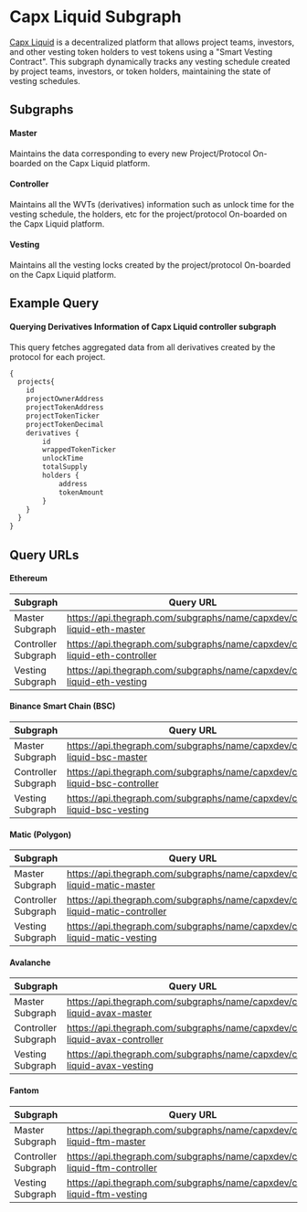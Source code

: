 # Capx Liquid Subgraph

[Capx Liquid](https://liquid.capx.fi/) is a decentralized platform that allows project teams, investors, and other vesting token holders to vest tokens using a "Smart Vesting Contract". This subgraph dynamically tracks any vesting schedule created by project teams, investors, or token holders, maintaining the state of vesting schedules.

## Subgraphs

#### Master
Maintains the data corresponding to every new Project/Protocol On-boarded on the Capx Liquid platform.
#### Controller
Maintains all the WVTs (derivatives) information such as unlock time for the vesting schedule, the holders, etc for the project/protocol On-boarded on the Capx Liquid platform.
#### Vesting
Maintains all the vesting locks created by the project/protocol On-boarded on the Capx Liquid platform.

## Example Query
#### Querying Derivatives Information of Capx Liquid controller subgraph

This query fetches aggregated data from all derivatives created by the protocol for each project. 

```graphql
{
  projects{
    id
    projectOwnerAddress
    projectTokenAddress
    projectTokenTicker
    projectTokenDecimal
    derivatives {
        id
        wrappedTokenTicker
        unlockTime
        totalSupply
        holders {
            address
            tokenAmount
        }
    }
  }
}
```
## Query URLs

#### Ethereum

| Subgraph     | Query URL  |
|---------------------|--------------------------------------------------------------------|
| Master Subgraph     | https://api.thegraph.com/subgraphs/name/capxdev/capx-liquid-eth-master	 |
| Controller Subgraph | https://api.thegraph.com/subgraphs/name/capxdev/capx-liquid-eth-controller	 |
| Vesting Subgraph    | https://api.thegraph.com/subgraphs/name/capxdev/capx-liquid-eth-vesting	 |

#### Binance Smart Chain (BSC)
| Subgraph     | Query URL  |
|---------------------|--------------------------------------------------------------------|
| Master Subgraph     | https://api.thegraph.com/subgraphs/name/capxdev/capx-liquid-bsc-master	 |
| Controller Subgraph | https://api.thegraph.com/subgraphs/name/capxdev/capx-liquid-bsc-controller	 |
| Vesting Subgraph    | https://api.thegraph.com/subgraphs/name/capxdev/capx-liquid-bsc-vesting	 |
#### Matic (Polygon)
| Subgraph     | Query URL  |
|---------------------|--------------------------------------------------------------------|
| Master Subgraph     | https://api.thegraph.com/subgraphs/name/capxdev/capx-liquid-matic-master |
| Controller Subgraph | https://api.thegraph.com/subgraphs/name/capxdev/capx-liquid-matic-controller	 |
| Vesting Subgraph    | https://api.thegraph.com/subgraphs/name/capxdev/capx-liquid-matic-vesting	 |
#### Avalanche
| Subgraph     | Query URL  |
|---------------------|--------------------------------------------------------------------|
| Master Subgraph     | https://api.thegraph.com/subgraphs/name/capxdev/capx-liquid-avax-master	 |
| Controller Subgraph | https://api.thegraph.com/subgraphs/name/capxdev/capx-liquid-avax-controller	 |
| Vesting Subgraph    | https://api.thegraph.com/subgraphs/name/capxdev/capx-liquid-avax-vesting	 |
#### Fantom
| Subgraph     | Query URL  |
|---------------------|--------------------------------------------------------------------|
| Master Subgraph     | https://api.thegraph.com/subgraphs/name/capxdev/capx-liquid-ftm-master	 |
| Controller Subgraph | https://api.thegraph.com/subgraphs/name/capxdev/capx-liquid-ftm-controller	 |
| Vesting Subgraph    | https://api.thegraph.com/subgraphs/name/capxdev/capx-liquid-ftm-vesting	 |

